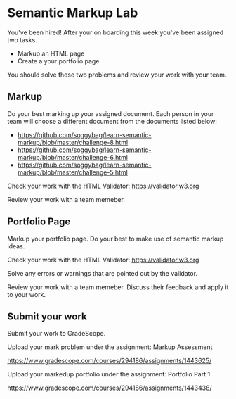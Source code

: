 # Semantic Markup Lab

You've been hired! After your on boarding this week you've been assigned two tasks. 

- Markup an HTML page
- Create a your portfolio page

You should solve these two problems and review your work with your team. 

## Markup

Do your best marking up your assigned document. Each person in your team will choose a different document from the documents listed below: 

- https://github.com/soggybag/learn-semantic-markup/blob/master/challenge-8.html
- https://github.com/soggybag/learn-semantic-markup/blob/master/challenge-6.html
- https://github.com/soggybag/learn-semantic-markup/blob/master/challenge-5.html 

Check your work with the HTML Validator: https://validator.w3.org

Review your work with a team memeber.

## Portfolio Page

Markup your portfolio page. Do your best to make use of semantic markup ideas.

Check your work with the HTML Validator: https://validator.w3.org

Solve any errors or warnings that are pointed out by the validator. 

Review your work with a team memeber. Discuss their feedback and apply it to your work. 

## Submit your work

Submit your work to GradeScope.

Upload your mark problem under the assignment: Markup Assessment

https://www.gradescope.com/courses/294186/assignments/1443625/

Upload your markedup portfolio under the assignment: Portfolio Part 1

https://www.gradescope.com/courses/294186/assignments/1443438/
